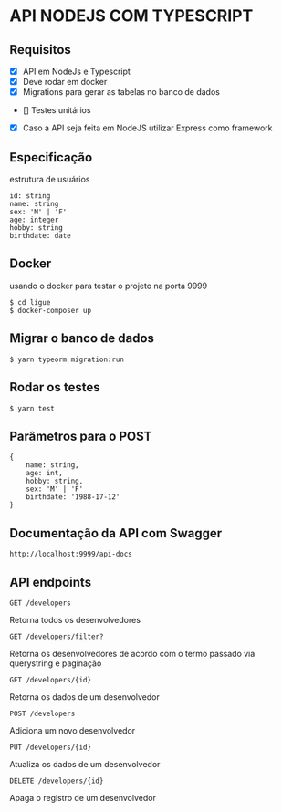 # API NODEJS COM TYPESCRIPT

## Requisitos
- [x] API em NodeJs e Typescript
- [x] Deve rodar em docker
- [x] Migrations para gerar as tabelas no banco de dados
- [] Testes unitários
- [x] Caso a API seja feita em NodeJS utilizar Express como framework

## Especificação
estrutura de usuários
```
id: string
name: string
sex: 'M' | 'F'
age: integer
hobby: string
birthdate: date
```

## Docker
usando o docker para testar o projeto na porta 9999
```
$ cd ligue
$ docker-composer up
```

## Migrar o banco de dados
```
$ yarn typeorm migration:run
```

## Rodar os testes
```
$ yarn test
```

## Parâmetros para o POST
```
{
    name: string,
    age: int,
    hobby: string,
    sex: 'M' | 'F'
    birthdate: '1988-17-12'
}
```

## Documentação da API com Swagger
```
http://localhost:9999/api-docs
```


## API endpoints
```
GET /developers
```
Retorna todos os desenvolvedores
```
GET /developers/filter?
```
Retorna os desenvolvedores de acordo com o termo passado via querystring e paginação
```
GET /developers/{id}
```
Retorna os dados de um desenvolvedor
```
POST /developers
```
Adiciona um novo desenvolvedor
```
PUT /developers/{id}
```
Atualiza os dados de um desenvolvedor
```
DELETE /developers/{id}
```
Apaga o registro de um desenvolvedor

